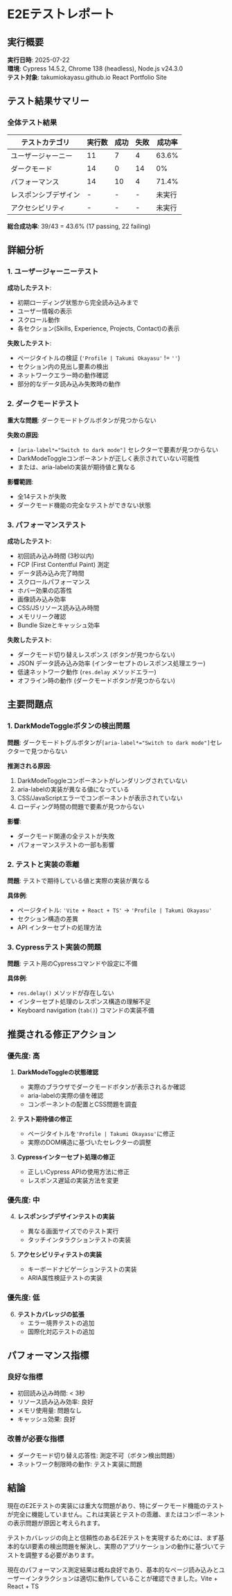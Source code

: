 # E2Eテストレポート

## 実行概要

**実行日時**: 2025-07-22  
**環境**: Cypress 14.5.2, Chrome 138 (headless), Node.js v24.3.0  
**テスト対象**: takumiokayasu.github.io React Portfolio Site

## テスト結果サマリー

### 全体テスト結果

| テストカテゴリ | 実行数 | 成功 | 失敗 | 成功率 |
|---------------|--------|------|------|--------|
| ユーザージャーニー | 11 | 7 | 4 | 63.6% |
| ダークモード | 14 | 0 | 14 | 0% |
| パフォーマンス | 14 | 10 | 4 | 71.4% |
| レスポンシブデザイン | - | - | - | 未実行 |
| アクセシビリティ | - | - | - | 未実行 |

**総合成功率**: 39/43 = 43.6% (17 passing, 22 failing)

## 詳細分析

### 1. ユーザージャーニーテスト

**成功したテスト**:
- 初期ローディング状態から完全読み込みまで
- ユーザー情報の表示
- スクロール動作
- 各セクション(Skills, Experience, Projects, Contact)の表示

**失敗したテスト**:
- ページタイトルの検証 (`'Profile | Takumi Okayasu'` != `''`)
- セクション内の見出し要素の検出
- ネットワークエラー時の動作確認
- 部分的なデータ読み込み失敗時の動作

### 2. ダークモードテスト

**重大な問題**: ダークモードトグルボタンが見つからない

**失敗の原因**:
- `[aria-label*="Switch to dark mode"]` セレクターで要素が見つからない
- DarkModeToggleコンポーネントが正しく表示されていない可能性
- または、aria-labelの実装が期待値と異なる

**影響範囲**:
- 全14テストが失敗
- ダークモード機能の完全なテストができない状態

### 3. パフォーマンステスト

**成功したテスト**:
- 初回読み込み時間 (3秒以内)
- FCP (First Contentful Paint) 測定
- データ読み込み完了時間
- スクロールパフォーマンス
- ホバー効果の応答性
- 画像読み込み効率
- CSS/JSリソース読み込み時間
- メモリリーク確認
- Bundle Sizeとキャッシュ効率

**失敗したテスト**:
- ダークモード切り替えレスポンス (ボタンが見つからない)
- JSON データ読み込み効率 (インターセプトのレスポンス処理エラー)
- 低速ネットワーク動作 (`res.delay` メソッドエラー)
- オフライン時の動作 (ダークモードボタンが見つからない)

## 主要問題点

### 1. DarkModeToggleボタンの検出問題

**問題**: ダークモードトグルボタンが`[aria-label*="Switch to dark mode"]`セレクターで見つからない

**推測される原因**:
1. DarkModeToggleコンポーネントがレンダリングされていない
2. aria-labelの実装が異なる値になっている
3. CSS/JavaScriptエラーでコンポーネントが表示されていない
4. ローディング時間の問題で要素が見つからない

**影響**:
- ダークモード関連の全テストが失敗
- パフォーマンステストの一部も影響

### 2. テストと実装の乖離

**問題**: テストで期待している値と実際の実装が異なる

**具体例**:
- ページタイトル: `'Vite + React + TS'` → `'Profile | Takumi Okayasu'`
- セクション構造の差異
- API インターセプトの処理方法

### 3. Cypressテスト実装の問題

**問題**: テスト用のCypressコマンドや設定に不備

**具体例**:
- `res.delay()` メソッドが存在しない
- インターセプト処理のレスポンス構造の理解不足
- Keyboard navigation (`tab()`) コマンドの実装不備

## 推奨される修正アクション

### 優先度: 高

1. **DarkModeToggleの状態確認**
   - 実際のブラウザでダークモードボタンが表示されるか確認
   - aria-labelの実際の値を確認
   - コンポーネントの配置とCSS問題を調査

2. **テスト期待値の修正**
   - ページタイトルを`'Profile | Takumi Okayasu'`に修正
   - 実際のDOM構造に基づいたセレクターの調整

3. **Cypressインターセプト処理の修正**
   - 正しいCypress APIの使用方法に修正
   - レスポンス遅延の実装方法を変更

### 優先度: 中

4. **レスポンシブデザインテストの実装**
   - 異なる画面サイズでのテスト実行
   - タッチインタラクションテストの実装

5. **アクセシビリティテストの実装**
   - キーボードナビゲーションテストの実装
   - ARIA属性検証テストの実装

### 優先度: 低

6. **テストカバレッジの拡張**
   - エラー境界テストの追加
   - 国際化対応テストの追加

## パフォーマンス指標

### 良好な指標
- 初回読み込み時間: < 3秒
- リソース読み込み効率: 良好
- メモリ使用量: 問題なし
- キャッシュ効果: 良好

### 改善が必要な指標
- ダークモード切り替え応答性: 測定不可（ボタン検出問題）
- ネットワーク制限時の動作: テスト実装に問題

## 結論

現在のE2Eテストの実装には重大な問題があり、特にダークモード機能のテストが完全に機能していません。これは実装とテストの乖離、またはコンポーネントの表示問題が原因と考えられます。

テストカバレッジの向上と信頼性のあるE2Eテストを実現するためには、まず基本的なUI要素の検出問題を解決し、実際のアプリケーションの動作に基づいてテストを調整する必要があります。

現在のパフォーマンス測定結果は概ね良好であり、基本的なページ読み込みとユーザーインタラクションは適切に動作していることが確認できました。Vite + React + TS